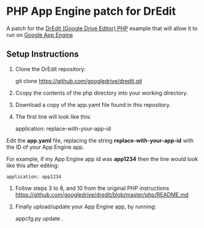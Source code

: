 PHP App Engine patch for DrEdit
===============================

A patch for the [DrEdit (Google Drive Editor) PHP](https://github.com/googledrive/dredit/tree/master/php) example that will allow it to run on [Google App Engine](http://cloud.google.com/appengine)

## Setup Instructions

1. Clone the DrEdit repository:

    git clone https://github.com/googledrive/dredit.git

1. Ccopy the contents of the php directory into your working directory.

1. Download a copy of the app.yaml file found in this repository.

1. The first line will look like this:

    application: replace-with-your-app-id

  Edit the __app.yaml__ file, replacing the string __replace-with-your-app-id__ with the ID of your App Engine app.

  For example, if my App Engine app id was __app1234__ then the line would look like this after editing:

    application: app1234

1. Follow steps 3 to 8, and 10 from the original PHP instructions https://github.com/googledrive/dredit/blob/master/php/README.md

1. Finally upload/update your App Engine app, by running:

    appcfg.py update .
